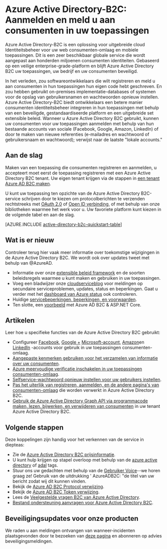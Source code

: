 <properties
    pageTitle="Azure Active Directory B2C: Overzicht van | Microsoft Azure"
    description="Ontwikkelen van toepassingen van consumenten-omlaag met Azure Active Directory B2C"
    services="active-directory-b2c"
    documentationCenter=""
    authors="swkrish"
    manager="mbaldwin"
    editor="bryanla"/>

<tags
    ms.service="active-directory-b2c"
    ms.workload="identity"
    ms.tgt_pltfrm="na"
    ms.devlang="na"
    ms.topic="hero-article"
    ms.date="07/24/2016"
    ms.author="swkrish"/>

# <a name="azure-active-directory-b2c-sign-up-and-sign-in-consumers-in-your-applications"></a>Azure Active Directory-B2C: Aanmelden en meld u aan consumenten in uw toepassingen

Azure Active Directory-B2C is een oplossing voor uitgebreide cloud Identiteitsbeheer voor uw web consumenten-omlaag en mobiele toepassingen. Dit is een zeer beschikbaar globale service die wordt aangepast aan honderden miljoenen consumenten identiteiten. Gebaseerd op een veilige enterprise-grade-platform en blijft Azure Active Directory B2C uw toepassingen, uw bedrijf en uw consumenten beveiligd.

In het verleden, zou softwareontwikkelaars die wilt registreren en meld u aan consumenten in hun toepassingen hun eigen code hebt geschreven. En zou hebben gebruikt on-premises implementatie-databases of systemen voor de opslag van gebruikersnamen en wachtwoorden opnieuw instellen. Azure Active Directory-B2C biedt ontwikkelaars een betere manier consumenten identiteitsbeheer integreren in hun toepassingen met behulp van een beveiligde, gestandaardiseerde platform en een uitgebreide set extensible beleid. Wanneer u Azure Active Directory B2C gebruikt, kunnen uw consumenten voor uw toepassingen aanmelden met behulp van hun bestaande accounts van sociale (Facebook, Google, Amazon, LinkedIn) of door te maken van nieuwe referenties (e-mailadres en wachtwoord of gebruikersnaam en wachtwoord); verwijst naar de laatste "lokale accounts."

## <a name="get-started"></a>Aan de slag

Maken van een toepassing die consumenten registreren en aanmelden, u accepteert moet eerst de toepassing registreren met een Azure Active Directory B2C tenant. Uw eigen tenant krijgen via de stappen in [een tenant Azure AD B2C maken](active-directory-b2c-get-started.md).

U kunt uw toepassing ten opzichte van de Azure Active Directory B2C-service schrijven door te kiezen om protocolberichten te verzenden rechtstreeks met [OAuth 2.0](active-directory-b2c-reference-protocols.md#oauth2-authorization-code-flow) of [Open ID verbinding](active-directory-b2c-reference-protocols.md#openid-connect-sign-in-flow), of met behulp van onze bibliotheken waarmee het werk voor u. Uw favoriete platform kunt kiezen in de volgende tabel en aan de slag.

[AZURE.INCLUDE [active-directory-b2c-quickstart-table](../../includes/active-directory-b2c-quickstart-table.md)]

## <a name="whats-new"></a>Wat is er nieuw

Controleer terug hier vaak meer informatie over toekomstige wijzigingen in de Azure Active Directory B2C. We wordt ook over updates tweet met behulp van @AzureAD.

- Informatie over onze [extensible beleid framework](active-directory-b2c-reference-policies.md) en de soorten beleidsregels waarmee u kunt maken en gebruiken in uw toepassingen.
- Voeg een bladwijzer onze [cloudserviceblog](https://blogs.msdn.microsoft.com/azureadb2c/) voor meldingen op secundaire serviceproblemen, updates, status en beperkingen. Gaat u verder met het [dashboard van Azure status](https://azure.microsoft.com/status/) ook controleren.
- Huidige [servicebeperkingen, beperkingen, en voorwaarden](active-directory-b2c-limitations.md).
- Ten slotte, een [voorbeeld](https://github.com/Azure-Samples/active-directory-dotnet-webapp-openidconnect-aspnetcore-b2c) met Azure AD B2C & ASP.NET Core.

## <a name="how-to-articles"></a>Artikelen

Leer hoe u specifieke functies van de Azure Active Directory B2C gebruikt:

- Configureer [Facebook](active-directory-b2c-setup-fb-app.md), [Google +](active-directory-b2c-setup-goog-app.md) [Microsoft-account](active-directory-b2c-setup-msa-app.md), [Amazon](active-directory-b2c-setup-amzn-app.md)en [LinkedIn](active-directory-b2c-setup-li-app.md) -accounts voor gebruik in uw toepassingen consumenten-omlaag.
- [Aangepaste kenmerken gebruiken voor het verzamelen van informatie over uw consumenten](active-directory-b2c-reference-custom-attr.md).
- [Azure meervoudige verificatie inschakelen in uw toepassingen consumenten-omlaag](active-directory-b2c-reference-mfa.md).
- [Selfservice-wachtwoord opnieuw instellen voor uw gebruikers instellen](active-directory-b2c-reference-sspr.md).
- [Pas het uiterlijk van registreren, aanmelden, en de andere pagina's van consumenten-omlaag](active-directory-b2c-reference-ui-customization.md) die worden verwerkt in Azure Active Directory B2C.
- [Gebruik de Azure Active Directory Graph API via programmacode maken, lezen, bijwerken, en verwijderen van consumenten](active-directory-b2c-devquickstarts-graph-dotnet.md) in uw tenant Azure Active Directory B2C.

## <a name="next-steps"></a>Volgende stappen

Deze koppelingen zijn handig voor het verkennen van de service in diepteas:

- Zie de [Azure Active Directory B2C prijsinformatie](https://azure.microsoft.com/pricing/details/active-directory-b2c/).
- U kunt hulp krijgen op stapel overloop met behulp van de [azure active directory](http://stackoverflow.com/questions/tagged/azure-active-directory) of [adal](http://stackoverflow.com/questions/tagged/adal) tags.
- Stuur ons uw gedachten met behulp van de [Gebruiker Voice](https://feedback.azure.com/forums/169401-azure-active-directory/)--we horen graag ze! Gebruik van de uitdrukking ' AzureADB2C: "de titel van uw bericht zodat wij dit kunnen vinden.
- Bekijk de [Azure AD B2C Protocol verwijzing](active-directory-b2c-reference-protocols.md).
- Bekijk de [Azure AD B2C Token verwijzing](active-directory-b2c-reference-tokens.md).
- Lees de [Veelgestelde vragen B2C van Azure Active Directory](active-directory-b2c-faqs.md).
- [Bestand ondersteuning aanvragen voor Azure Active Directory B2C](active-directory-b2c-support.md).

## <a name="get-security-updates-for-our-products"></a>Beveiligingsupdates voor onze producten

We raden u aan meldingen ontvangen van wanneer-incidenten plaatsgevonden door te bezoeken van [deze pagina](https://technet.microsoft.com/security/dd252948) en abonneren op advies beveiligingsmeldingen.
